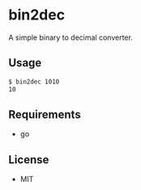 # bin2dec
A simple binary to decimal converter.

## Usage
```bash
$ bin2dec 1010
10
```
## Requirements
- go

## License
- MIT
